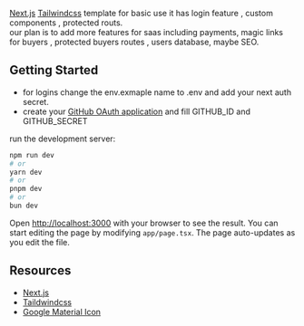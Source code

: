 [Next.js](https://nextjs.org/) [Tailwindcss](https://next-auth.js.org/) template for basic use it has login feature , custom components , protected routs. <br>
our plan is to add more features for saas including payments, magic links for buyers , protected buyers routes , users database, maybe SEO.

## Getting Started

- for logins change the env.exmaple name to .env and add your next auth secret.
- create your [GitHub OAuth application](https://github.com/settings/developers) and fill GITHUB_ID and GITHUB_SECRET

run the development server:

```bash
npm run dev
# or
yarn dev
# or
pnpm dev
# or
bun dev
```

Open [http://localhost:3000](http://localhost:3000) with your browser to see the result.
You can start editing the page by modifying `app/page.tsx`. The page auto-updates as you edit the file.

## Resources
- [Next.js](https://nextjs.org/) 
- [Taildwindcss](https://next-auth.js.org/)
- [Google Material Icon](https://fonts.google.com/icons)
